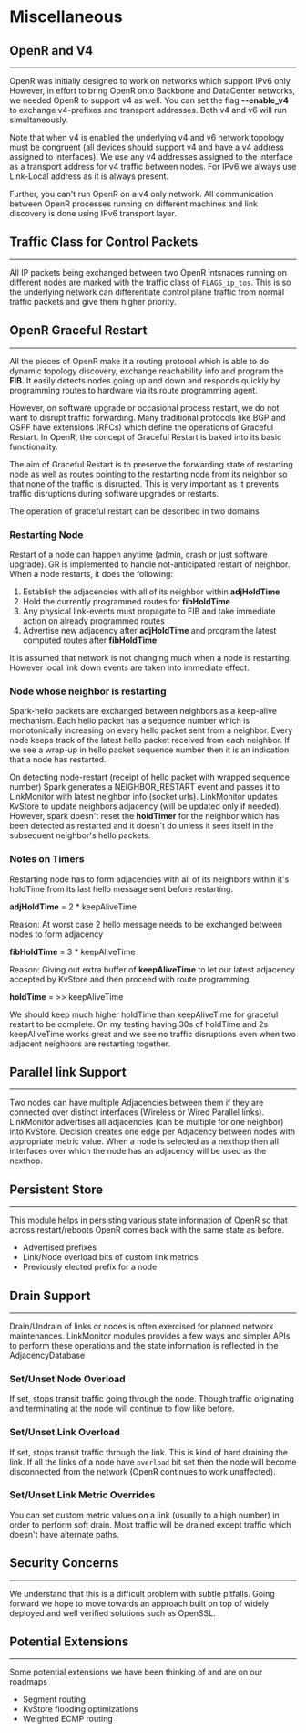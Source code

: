 # Miscellaneous

## OpenR and V4

---

OpenR was initially designed to work on networks which support IPv6 only.
However, in effort to bring OpenR onto Backbone and DataCenter networks, we
needed OpenR to support v4 as well. You can set the flag **--enable_v4** to
exchange v4-prefixes and transport addresses. Both v4 and v6 will run
simultaneously.

Note that when v4 is enabled the underlying v4 and v6 network topology must be
congruent (all devices should support v4 and have a v4 address assigned to
interfaces). We use any v4 addresses assigned to the interface as a transport
address for v4 traffic between nodes. For IPv6 we always use Link-Local address
as it is always present.

Further, you can't run OpenR on a v4 only network. All communication between
OpenR processes running on different machines and link discovery is done using
IPv6 transport layer.

## Traffic Class for Control Packets

---

All IP packets being exchanged between two OpenR intsnaces running on different
nodes are marked with the traffic class of `FLAGS_ip_tos`. This is so the
underlying network can differentiate control plane traffic from normal traffic
packets and give them higher priority.

## OpenR Graceful Restart

---

All the pieces of OpenR make it a routing protocol which is able to do dynamic
topology discovery, exchange reachability info and program the **FIB**. It
easily detects nodes going up and down and responds quickly by programming
routes to hardware via its route programming agent.

However, on software upgrade or occasional process restart, we do not want to
disrupt traffic forwarding. Many traditional protocols like BGP and OSPF have
extensions (RFCs) which define the operations of Graceful Restart. In OpenR, the
concept of Graceful Restart is baked into its basic functionality.

The aim of Graceful Restart is to preserve the forwarding state of restarting
node as well as routes pointing to the restarting node from its neighbor so that
none of the traffic is disrupted. This is very important as it prevents traffic
disruptions during software upgrades or restarts.

The operation of graceful restart can be described in two domains

### Restarting Node

Restart of a node can happen anytime (admin, crash or just software upgrade). GR
is implemented to handle not-anticipated restart of neighbor. When a node
restarts, it does the following:

1. Establish the adjacencies with all of its neighbor within **adjHoldTime**
2. Hold the currently programmed routes for **fibHoldTime**
3. Any physical link-events must propagate to FIB and take immediate action on
   already programmed routes
4. Advertise new adjacency after **adjHoldTime** and program the latest computed
   routes after **fibHoldTime**

It is assumed that network is not changing much when a node is restarting.
However local link down events are taken into immediate effect.

### Node whose neighbor is restarting

Spark-hello packets are exchanged between neighbors as a keep-alive mechanism.
Each hello packet has a sequence number which is monotonically increasing on
every hello packet sent from a neighbor. Every node keeps track of the latest
hello packet received from each neighbor. If we see a wrap-up in hello packet
sequence number then it is an indication that a node has restarted.

On detecting node-restart (receipt of hello packet with wrapped sequence number)
Spark generates a NEIGHBOR_RESTART event and passes it to LinkMonitor with
latest neighbor info (socket urls). LinkMonitor updates KvStore to update
neighbors adjacency (will be updated only if needed). However, spark doesn't
reset the **holdTimer** for the neighbor which has been detected as restarted
and it doesn't do unless it sees itself in the subsequent neighbor's hello
packets.

### Notes on Timers

Restarting node has to form adjacencies with all of its neighbors within it's
holdTime from its last hello message sent before restarting.

**adjHoldTime** = 2 \* keepAliveTime

Reason: At worst case 2 hello message needs to be exchanged between nodes to
form adjacency

**fibHoldTime** = 3 \* keepAliveTime

Reason: Giving out extra buffer of **keepAliveTime** to let our latest adjacency
accepted by KvStore and then proceed with route programming.

**holdTime** = >> keepAliveTime

We should keep much higher holdTime than keepAliveTime for graceful restart to
be complete. On my testing having 30s of holdTime and 2s keepAliveTime works
great and we see no traffic disruptions even when two adjacent neighbors are
restarting together.

## Parallel link Support

---

Two nodes can have multiple Adjacencies between them if they are connected over
distinct interfaces (Wireless or Wired Parallel links). LinkMonitor advertises
all adjacencies (can be multiple for one neighbor) into KvStore. Decision
creates one edge per Adjacency between nodes with appropriate metric value. When
a node is selected as a nexthop then all interfaces over which the node has an
adjacency will be used as the nexthop.

## Persistent Store

---

This module helps in persisting various state information of OpenR so that
across restart/reboots OpenR comes back with the same state as before.

- Advertised prefixes
- Link/Node overload bits of custom link metrics
- Previously elected prefix for a node

## Drain Support

---

Drain/Undrain of links or nodes is often exercised for planned network
maintenances. LinkMonitor modules provides a few ways and simpler APIs to
perform these operations and the state information is reflected in the
AdjacencyDatabase

### Set/Unset Node Overload

If set, stops transit traffic going through the node. Though traffic originating
and terminating at the node will continue to flow like before.

### Set/Unset Link Overload

If set, stops transit traffic through the link. This is kind of hard draining
the link. If all the links of a node have `overload` bit set then the node will
become disconnected from the network (OpenR continues to work unaffected).

### Set/Unset Link Metric Overrides

You can set custom metric values on a link (usually to a high number) in order
to perform soft drain. Most traffic will be drained except traffic which doesn't
have alternate paths.

## Security Concerns

---

We understand that this is a difficult problem with subtle pitfalls. Going
forward we hope to move towards an approach built on top of widely deployed and
well verified solutions such as OpenSSL.

## Potential Extensions

---

Some potential extensions we have been thinking of and are on our roadmaps

- Segment routing
- KvStore flooding optimizations
- Weighted ECMP routing

